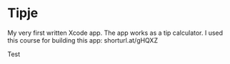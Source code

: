# Tipje
My very first written Xcode app. The app works as a tip calculator. I used this course for building this app: shorturl.at/gHQXZ

Test
